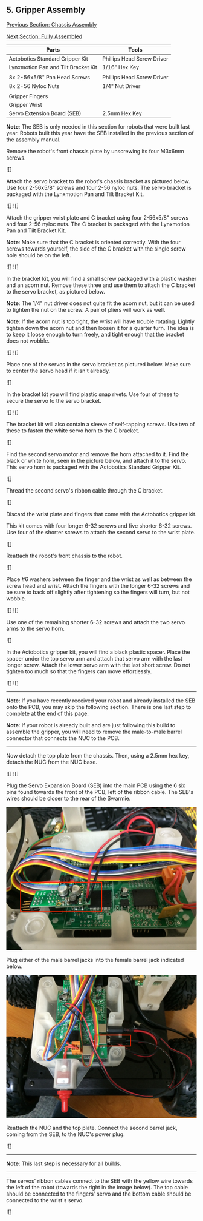 ## 5. Gripper Assembly

[Previous Section: Chassis Assembly](./Assembly4-TopPlateAssembly.md)

[Next Section: Fully Assembled](./Assembly6-FullyAssembled.md)

| Parts                               | Tools                      |
| ----------------------------------- | -------------------------- |
|	Actobotics Standard Gripper Kit     | Phillips Head Screw Driver |
| Lynxmotion Pan and Tilt Bracket Kit | 1/16" Hex Key              |
|                                     |                            |
| 8x 2-56x5/8" Pan Head Screws        | Phillips Head Screw Driver |
| 8x 2-56 Nyloc Nuts                  | 1/4" Nut Driver            |
|                                     |                            |
| Gripper Fingers                     |                            |
| Gripper Wrist                       |                            |
| Servo Extension Board (SEB)         | 2.5mm Hex Key              |
**Note**: The SEB is only needed in this section for robots that were built last year.  Robots built this year have the SEB installed in the previous section of the assembly manual.


Remove the robot's front chassis plate by unscrewing its four M3x6mm screws.

![]

Attach the servo bracket to the robot's chassis bracket as pictured below.  Use four 2-56x5/8" screws and four 2-56 nyloc nuts.  The servo bracket is packaged with the Lynxmotion Pan and Tilt Bracket Kit.

![]
![]

Attach the gripper wrist plate and C bracket using four 2-56x5/8" screws and four 2-56 nyloc nuts.  The C bracket is packaged with the Lynxmotion Pan and Tilt Bracket Kit.

**Note**: Make sure that the C bracket is oriented correctly.  With the four screws towards yourself, the side of the C bracket with the single screw hole should be on the left.

![]
![]

In the bracket kit, you will find a small screw packaged with a plastic washer and an acorn nut.  Remove these three and use them to attach the C bracket to the servo bracket, as pictured below.

**Note**: The 1/4" nut driver does not quite fit the acorn nut, but it can be used to tighten the nut on the screw.  A pair of pliers will work as well.

**Note**: If the acorn nut is too tight, the wrist will have trouble rotating.  Lightly tighten down the acorn nut and then loosen it for a quarter turn.  The idea is to keep it loose enough to turn freely, and tight enough that the bracket does not wobble.

![]
![]

Place one of the servos in the servo bracket as pictured below.  Make sure to center the servo head if it isn't already.

![]

In the bracket kit you will find plastic snap rivets.  Use four of these to secure the servo to the servo bracket.

![]
![]

The bracket kit will also contain a sleeve of self-tapping screws.  Use two of these to fasten the white servo horn to the C bracket.

![]

Find the second servo motor and remove the horn attached to it.  Find the black or white horn, seen in the picture below, and attach it to the servo.  This servo horn is packaged with the Actobotics Standard Gripper Kit.

![]

Thread the second servo's ribbon cable through the C bracket.

![]

Discard the wrist plate and fingers that come with the Actobotics gripper kit.

This kit comes with four longer 6-32 screws and five shorter 6-32 screws.  Use four of the shorter screws to attach the second servo to the wrist plate.

![]

Reattach the robot's front chassis to the robot.

![]

Place \#6 washers between the finger and the wrist as well as between the screw head and wrist. Attach the fingers with the longer 6-32 screws and be sure to back off slightly after tightening so the fingers will turn, but not wobble.

![]
![]

Use one of the remaining shorter 6-32 screws and attach the two servo arms to the servo horn.

![]

In the Actobotics gripper kit, you will find a black plastic spacer.  Place the spacer under the top servo arm and attach that servo arm with the last longer screw. Attach the lower servo arm with the last short screw. Do not tighten too much so that the fingers can move effortlessly.

![]
![]

***
**Note**: If you have recently received your robot and already installed the SEB onto the PCB, you may skip the following section.  There is one last step to complete at the end of this page.

**Note**: If your robot is already built and are just following this build to assemble the gripper, you will need to remove the male-to-male barrel connector that connects the NUC to the PCB.
***

Now detach the top plate from the chassis.  Then, using a 2.5mm hex key, detach the NUC from the NUC base.

![]
![]

Plug the Servo Expansion Board (SEB) into the main PCB using the 6 six pins found towards the front of the PCB, left of the ribbon cable. The SEB's wires should be closer to the rear of the Swarmie.

![SEB Connected](AssemblyImages/SEBConnected.JPG)

Plug either of the male barrel jacks into the female barrel jack indicated below.

![SEB Barrel 1](AssemblyImages/SEBBarrel1.JPG)

Reattach the NUC and the top plate.  Connect the second barrel jack, coming from the SEB, to the NUC's power plug.

![]

***
**Note**: This last step is necessary for all builds.
***

The servos' ribbon cables connect to the SEB with the yellow wire towards the left of the robot (towards the right in the image below).  The top cable should be connected to the fingers' servo and the bottom cable should be connected to the wrist's servo.

![]
